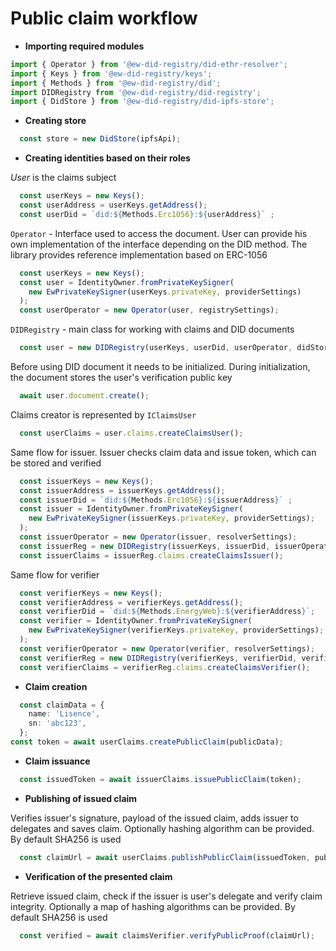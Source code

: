 # Public claim workflow

* **Importing required modules**

``` typescript
import { Operator } from '@ew-did-registry/did-ethr-resolver';
import { Keys } from '@ew-did-registry/keys';
import { Methods } from '@ew-did-registry/did';
import DIDRegistry from '@ew-did-registry/did-registry';
import { DidStore } from '@ew-did-registry/did-ipfs-store';
```

* **Creating store** 

``` typescript
  const store = new DidStore(ipfsApi);
```

* **Creating identities based on their roles**

*User* is the claims subject

``` typescript
  const userKeys = new Keys();
  const userAddress = userKeys.getAddress();
  const userDid = `did:${Methods.Erc1056}:${userAddress}` ;
```  
`Operator` - Interface used to access the document. User can provide his
own implementation of the interface depending on the DID method. The library 
provides reference implementation based on ERC-1056

```typescript
  const userKeys = new Keys();
  const user = IdentityOwner.fromPrivateKeySigner(
    new EwPrivateKeySigner(userKeys.privateKey, providerSettings)
  );
  const userOperator = new Operator(user, registrySettings);
```

` DIDRegistry ` - main class for working with claims and DID documents

``` typescript
  const user = new DIDRegistry(userKeys, userDid, userOperator, didStore);
```

Before using DID document it needs to be initialized. During initialization, 
the document stores the user's verification public key 

``` typescript
  await user.document.create();
```

Claims creator is represented by ` IClaimsUser ` 

``` typescript
  const userClaims = user.claims.createClaimsUser();
```

Same flow for issuer. Issuer checks claim data and issue token, which can be 
stored and verified

```typescript 
  const issuerKeys = new Keys(); 
  const issuerAddress = issuerKeys.getAddress(); 
  const issuerDid = `did:${Methods.Erc1056}:${issuerAddress}` ;
  const issuer = IdentityOwner.fromPrivateKeySigner(
    new EwPrivateKeySigner(issuerKeys.privateKey, providerSettings);
  );
  const issuerOperator = new Operator(issuer, resolverSettings); 
  const issuerReg = new DIDRegistry(issuerKeys, issuerDid, issuerOperator, didStore, providerSettings); 
  const issuerClaims = issuerReg.claims.createClaimsIssuer(); 
``` 
Same flow for verifier

```typescript 
  const verifierKeys = new Keys(); 
  const verifierAddress = verifierKeys.getAddress(); 
  const verifierDid = `did:${Methods.EnergyWeb}:${verifierAddress}`;
  const verifier = IdentityOwner.fromPrivateKeySigner(
    new EwPrivateKeySigner(verifierKeys.privateKey, providerSettings);
  );
  const verifierOperator = new Operator(verifier, resolverSettings); 
  const verifierReg = new DIDRegistry(verifierKeys, verifierDid, verifierOperator, didStore, providerSettings); 
  const verifierClaims = verifierReg.claims.createClaimsVerifier();

``` 
* **Claim creation**

```typescript 
  const claimData = {
    name: 'Lisence', 
    sn: 'abc123',
  }; 
const token = await userClaims.createPublicClaim(publicData); 

``` 

* **Claim issuance**

```typescript 
  const issuedToken = await issuerClaims.issuePublicClaim(token);
```

* **Publishing of issued claim**

Verifies issuer's signature, payload of the issued claim, adds issuer to 
delegates and saves claim.  Optionally hashing algorithm can be provided. 
By default SHA256 is used

```typescript 
  const claimUrl = await userClaims.publishPublicClaim(issuedToken, publicData); 
``` 

* **Verification of the presented claim**

Retrieve issued claim, check if the issuer is user's delegate and verify claim
integrity. Optionally a map of hashing algorithms can be provided. By default 
SHA256 is used

```typescript 
  const verified = await claimsVerifier.verifyPublicProof(claimUrl);
```